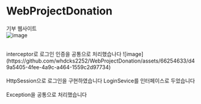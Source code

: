 # WebProjectDonation

기부 웹사이트
</br>
![image](https://github.com/whdcks2252/WebProjectDonation/assets/66254633/c546ea41-cb83-41e3-ad78-7070d5b24701)

</br>
interceptor로 로그인 인증을 공통으로 처리했습나다
![image](https://github.com/whdcks2252/WebProjectDonation/assets/66254633/d49a5405-4fee-4a9c-a464-1559c2d97734)
</br>

</br>
HttpSession으로 로그인을 구현하였습니다 LoginSevice를 인터페이스로 두었습니다
</br>
</br>
Exception을 공통으로 처리했습니다
</br>
